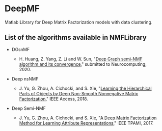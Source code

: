 # DeepMF
Matlab Library for Deep Matrix Factorization models with data clustering.

##  List of the algorithms available in NMFLibrary 

- DGsnMF
  - H. Huang, Z. Yang, Z. Li and W. Sun, "[Deep Graph semi-NMF algorithm and its convergence](https://github.com/libertyhhn/libertyhhn.github.io/blob/master/publications/20%20Deep%20Graph%20semi-NMF%20algorithm%20and%20its%20convergence.pdf)," submitted to Neurocomputing, 2020.
  
- Deep nsNMF
  - J. Yu, G. Zhou, A. Cichocki, and S. Xie, "[Learning the Hierarchical Parts of Objects by Deep Non-Smooth Nonnegative Matrix Factorization](https://arxiv.org/abs/1803.07226)," IEEE Access, 2018.
    
- Deep Semi-NMF
  - J. Yu, G. Zhou, A. Cichocki, and S. Xie, "[A Deep Matrix Factorization Method for Learning Attribute Representations](https://ieeexplore.ieee.org/document/7453156)," IEEE TPAMI, 2017.
  
